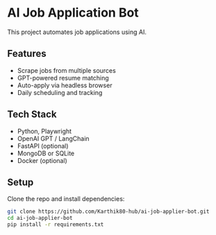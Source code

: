 #  AI Job Application Bot

This project automates job applications using AI.

##  Features

- Scrape jobs from multiple sources
- GPT-powered resume matching
- Auto-apply via headless browser
- Daily scheduling and tracking

##  Tech Stack

- Python, Playwright
- OpenAI GPT / LangChain
- FastAPI (optional)
- MongoDB or SQLite
- Docker (optional)

## Setup

Clone the repo and install dependencies:

```bash
git clone https://github.com/Karthik80-hub/ai-job-applier-bot.git
cd ai-job-applier-bot
pip install -r requirements.txt